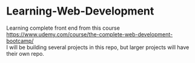 # Learning-Web-Development
Learning complete front end from this course https://www.udemy.com/course/the-complete-web-development-bootcamp/  
I will be building several projects in this repo, but larger projects will have their own repo.
